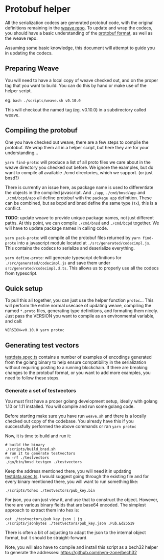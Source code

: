 # Protobuf helper

All the serialization codecs are generated protobuf code, with the original definitions remaining
in the [weave repo](https://github.com/iov-one/weave). To update and wrap the codecs, you should
have a basic understanding of the [protobuf format](https://developers.google.com/protocol-buffers/docs/proto3),
as well as the weave repo.

Assuming some basic knowledge, this document will attempt to guide you in updating the codecs.

## Preparing Weave

You will need to have a local copy of weave checked out, and on the proper tag that you want to build.
You can do this by hand or make use of the helper script.

eg. `bash ./scripts/weave.sh v0.10.0`

This will checkout the named tag (eg. v0.10.0) in a subdirectory called weave.

## Compiling the protobuf

One you have checked out weave, there are a few steps to compile the protobuf.
We wrap them all in a helper script, but here they are for your understanding...

`yarn find-proto`: will produce a list of all proto files we care about in the weave directory you
checked out before. We ignore the examples, but do want to compile all available ./cmd directories,
which we support. (or just bnsd?)

There is currently an issue here, as package name is used to differentiate the objects in the compiled
javascript. And `./app`, `./cmd/bnsd/app` and `./cmd/bcpd/app` all define protobuf with the `package app`
definition. These can be combined, but as bcpd and bnsd define the same type (`Tx`), this is a conflict.

**TODO**: update weave to provide unique package names, not just different paths. At this point, we can
compile `./cmd/bnsd` and `./cmd/bcpd` together. We will have to update package names in calling code.

`yarn pack-proto`: will compile all the protobuf files returned by `yarn find-proto` into a javascript module
located at `./src/generated/codecimpl.js`. This contains the codecs to serialize and deserialize everything.

`yarn define-proto`: will generate typescript definitions for `./src/generated/codecimpl.js` and
save them under `src/generated/codecimpl.d.ts`. This allows us to properly use all the codecs from typescript.

## Quick setup

To pull this all together, you can just use the helper function `protoc`... This will perform the entire normal
usecase of updating weave, compiling the named `*.proto` files, generating type definitions, and formating them nicely.
Just pass the VERSION you want to compile as an environmental variable, and call:

`VERSION=v0.10.0 yarn protoc`

## Generating test vectors

[testdata.spec.ts](./src/testdata.spec.ts) contains a number of examples of encodings generated from the golang binary
to help ensure compatibility in the serialization without requiring posting to a running blockchain.
If there are breaking changes to the protobuf format, or you want to add more examples, you need to follow these steps.

### Generate a set of testvectors

You must first have a proper golang development setup, ideally with golang 1.10 or 1.11 installed.
You will compile and run some golang code.

Before starting make sure you have run `weave.sh` and there is a locally checked out copy of the codebase.
You already have this if you successfully performed the above commands or ran `yarn protoc`

Now, it is time to build and run it:

```shell
# build the binary
./scripts/build_bnsd.sh
# run it to generate testvectors
rm -rf ./testvectors
./go/bin/bnsd testgen ./testvectors
```

Keep the address mentioned there, you will need it in updating [testdata.spec.ts](./src/testdata.spec.ts).
I would suggest going through the existing file and for every binary mentioned there, you will want to
run something like:

```shell
./scripts/tohex ./testvectors/pub_key.bin
```

For json, you can just view it, and use that to construct the object.
However, there are various binary fields that are base64 encoded. The simplest approach to extract them into hex is:

```shell
cat ./testvectors/pub_key.json | jq .
./scripts/jsonbytes ./testvectors/pub_key.json .Pub.Ed25519
```

There is often a bit of adjusting to adapt the json to the internal object format, but it should be straight-forward.

Note, you will also have to compile and install this script as a bech32 helper to generate the addresses:
https://github.com/nym-zone/bech32
